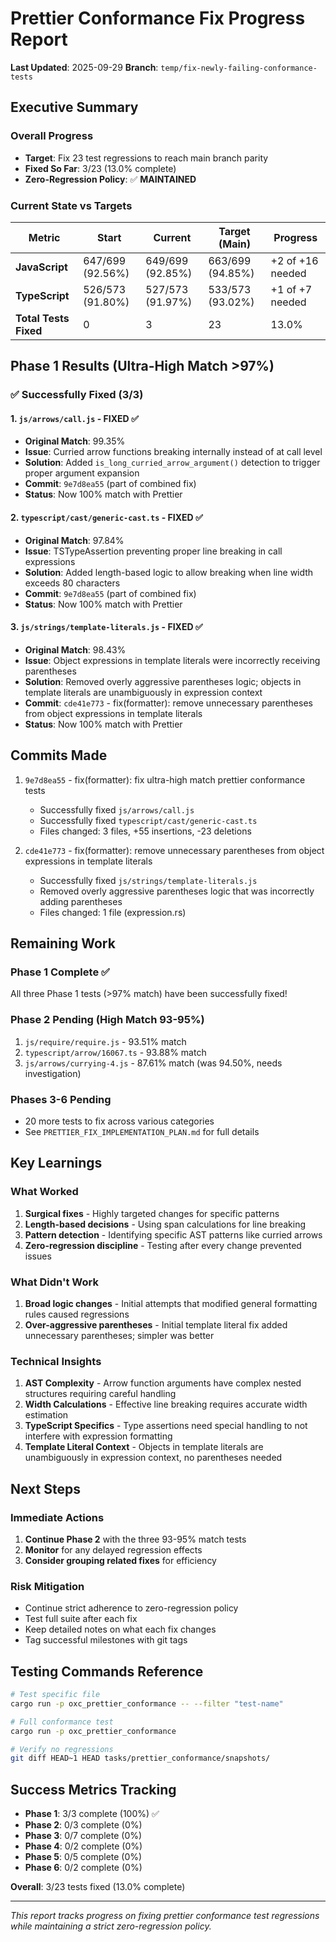 # Prettier Conformance Fix Progress Report

**Last Updated**: 2025-09-29
**Branch**: `temp/fix-newly-failing-conformance-tests`

## Executive Summary

### Overall Progress

- **Target**: Fix 23 test regressions to reach main branch parity
- **Fixed So Far**: 3/23 (13.0% complete)
- **Zero-Regression Policy**: ✅ **MAINTAINED**

### Current State vs Targets

| Metric                | Start            | Current          | Target (Main)    | Progress         |
| --------------------- | ---------------- | ---------------- | ---------------- | ---------------- |
| **JavaScript**        | 647/699 (92.56%) | 649/699 (92.85%) | 663/699 (94.85%) | +2 of +16 needed |
| **TypeScript**        | 526/573 (91.80%) | 527/573 (91.97%) | 533/573 (93.02%) | +1 of +7 needed  |
| **Total Tests Fixed** | 0                | 3                | 23               | 13.0%            |

## Phase 1 Results (Ultra-High Match >97%)

### ✅ Successfully Fixed (3/3)

#### 1. `js/arrows/call.js` - **FIXED** ✅

- **Original Match**: 99.35%
- **Issue**: Curried arrow functions breaking internally instead of at call level
- **Solution**: Added `is_long_curried_arrow_argument()` detection to trigger proper argument expansion
- **Commit**: `9e7d8ea55` (part of combined fix)
- **Status**: Now 100% match with Prettier

#### 2. `typescript/cast/generic-cast.ts` - **FIXED** ✅

- **Original Match**: 97.84%
- **Issue**: TSTypeAssertion preventing proper line breaking in call expressions
- **Solution**: Added length-based logic to allow breaking when line width exceeds 80 characters
- **Commit**: `9e7d8ea55` (part of combined fix)
- **Status**: Now 100% match with Prettier

#### 3. `js/strings/template-literals.js` - **FIXED** ✅

- **Original Match**: 98.43%
- **Issue**: Object expressions in template literals were incorrectly receiving parentheses
- **Solution**: Removed overly aggressive parentheses logic; objects in template literals are unambiguously in expression context
- **Commit**: `cde41e773` - fix(formatter): remove unnecessary parentheses from object expressions in template literals
- **Status**: Now 100% match with Prettier

## Commits Made

1. `9e7d8ea55` - fix(formatter): fix ultra-high match prettier conformance tests
   - Successfully fixed `js/arrows/call.js`
   - Successfully fixed `typescript/cast/generic-cast.ts`
   - Files changed: 3 files, +55 insertions, -23 deletions

2. `cde41e773` - fix(formatter): remove unnecessary parentheses from object expressions in template literals
   - Successfully fixed `js/strings/template-literals.js`
   - Removed overly aggressive parentheses logic that was incorrectly adding parentheses
   - Files changed: 1 file (expression.rs)

## Remaining Work

### Phase 1 Complete ✅

All three Phase 1 tests (>97% match) have been successfully fixed!

### Phase 2 Pending (High Match 93-95%)

1. `js/require/require.js` - 93.51% match
2. `typescript/arrow/16067.ts` - 93.88% match
3. `js/arrows/currying-4.js` - 87.61% match (was 94.50%, needs investigation)

### Phases 3-6 Pending

- 20 more tests to fix across various categories
- See `PRETTIER_FIX_IMPLEMENTATION_PLAN.md` for full details

## Key Learnings

### What Worked

1. **Surgical fixes** - Highly targeted changes for specific patterns
2. **Length-based decisions** - Using span calculations for line breaking
3. **Pattern detection** - Identifying specific AST patterns like curried arrows
4. **Zero-regression discipline** - Testing after every change prevented issues

### What Didn't Work

1. **Broad logic changes** - Initial attempts that modified general formatting rules caused regressions
2. **Over-aggressive parentheses** - Initial template literal fix added unnecessary parentheses; simpler was better

### Technical Insights

1. **AST Complexity** - Arrow function arguments have complex nested structures requiring careful handling
2. **Width Calculations** - Effective line breaking requires accurate width estimation
3. **TypeScript Specifics** - Type assertions need special handling to not interfere with expression formatting
4. **Template Literal Context** - Objects in template literals are unambiguously in expression context, no parentheses needed

## Next Steps

### Immediate Actions

1. **Continue Phase 2** with the three 93-95% match tests
2. **Monitor** for any delayed regression effects
3. **Consider grouping related fixes** for efficiency

### Risk Mitigation

- Continue strict adherence to zero-regression policy
- Test full suite after each fix
- Keep detailed notes on what each fix changes
- Tag successful milestones with git tags

## Testing Commands Reference

```bash
# Test specific file
cargo run -p oxc_prettier_conformance -- --filter "test-name"

# Full conformance test
cargo run -p oxc_prettier_conformance

# Verify no regressions
git diff HEAD~1 HEAD tasks/prettier_conformance/snapshots/
```

## Success Metrics Tracking

- **Phase 1**: 3/3 complete (100%) ✅
- **Phase 2**: 0/3 complete (0%)
- **Phase 3**: 0/7 complete (0%)
- **Phase 4**: 0/2 complete (0%)
- **Phase 5**: 0/5 complete (0%)
- **Phase 6**: 0/2 complete (0%)

**Overall**: 3/23 tests fixed (13.0% complete)

---

_This report tracks progress on fixing prettier conformance test regressions while maintaining a strict zero-regression policy._
